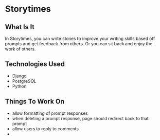 # Storytimes

## What Is It
In Storytimes, you can write stories to improve your writing skills based off prompts and get feedback from others.  Or you can sit back and enjoy the work of others.

## Technologies Used
* Django
* PostgreSQL
* Python

## Things To Work On
* allow formatting of prompt responses
* when deleting a prompt response, page should redirect back to that prompt
* allow users to reply to comments
*